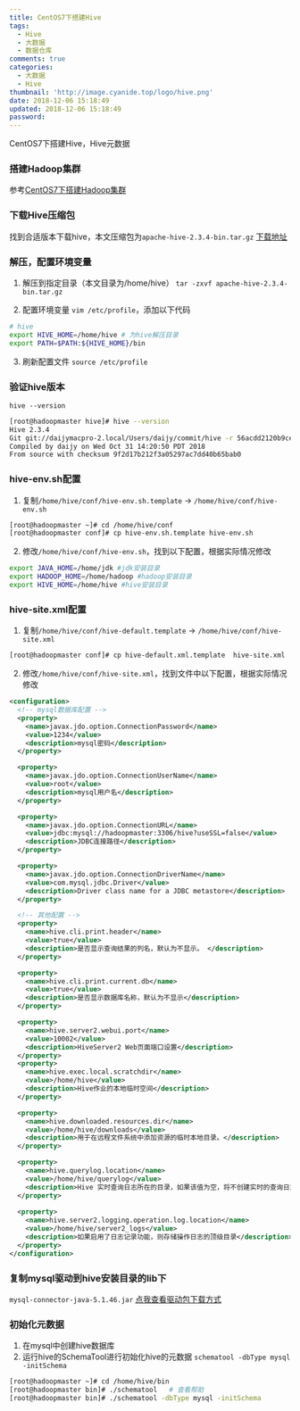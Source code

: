 ```yaml
---
title: CentOS7下搭建Hive
tags:
  - Hive
  - 大数据
  - 数据仓库
comments: true
categories:
  - 大数据
  - Hive
thumbnail: 'http://image.cyanide.top/logo/hive.png'
date: 2018-12-06 15:18:49
updated: 2018-12-06 15:18:49
password:
---
```

CentOS7下搭建Hive，Hive元数据
<!-- more -->
### 搭建Hadoop集群
参考[CentOS7下搭建Hadoop集群](http://blog.cyanide.top/2018/09/16/CentOS7%E4%B8%8B%E6%90%AD%E5%BB%BAHadoop%E9%9B%86%E7%BE%A4/)

### 下载Hive压缩包
找到合适版本下载hive，本文压缩包为`apache-hive-2.3.4-bin.tar.gz`
[下载地址](http://ftp.riken.jp/net/apache/hive/)

### 解压，配置环境变量
1. 解压到指定目录（本文目录为/home/hive）
`tar -zxvf apache-hive-2.3.4-bin.tar.gz`

2. 配置环境变量
`vim /etc/profile`，添加以下代码
```bash
# hive
export HIVE_HOME=/home/hive # 为hive解压目录
export PATH=$PATH:${HIVE_HOME}/bin
```
3. 刷新配置文件
`source /etc/profile`

### 验证hive版本
`hive --version`
```bash
[root@hadoopmaster hive]# hive --version
Hive 2.3.4
Git git://daijymacpro-2.local/Users/daijy/commit/hive -r 56acdd2120b9ce6790185c679223b8b5e884aaf2
Compiled by daijy on Wed Oct 31 14:20:50 PDT 2018
From source with checksum 9f2d17b212f3a05297ac7dd40b65bab0
```

### hive-env.sh配置
1. 复制`/home/hive/conf/hive-env.sh.template` -> `/home/hive/conf/hive-env.sh`
```bash
[root@hadoopmaster ~]# cd /home/hive/conf
[root@hadoopmaster conf]# cp hive-env.sh.template hive-env.sh
```
2. 修改`/home/hive/conf/hive-env.sh`，找到以下配置，根据实际情况修改
```bash
export JAVA_HOME=/home/jdk #jdk安装目录
export HADOOP_HOME=/home/hadoop #hadoop安装目录
export HIVE_HOME=/home/hive #hive安装目录
```

### hive-site.xml配置
1. 复制`/home/hive/conf/hive-default.template` -> `/home/hive/conf/hive-site.xml`
```bash
[root@hadoopmaster conf]# cp hive-default.xml.template  hive-site.xml
```
2. 修改`/home/hive/conf/hive-site.xml`，找到文件中以下配置，根据实际情况修改
```xml
<configuration>
  <!-- mysql数据库配置 -->
  <property>
    <name>javax.jdo.option.ConnectionPassword</name>
    <value>1234</value>
    <description>mysql密码</description>
  </property>

  <property>
    <name>javax.jdo.option.ConnectionUserName</name>
    <value>root</value>
    <description>mysql用户名</description>
  </property>

  <property>
    <name>javax.jdo.option.ConnectionURL</name>
    <value>jdbc:mysql://hadoopmaster:3306/hive?useSSL=false</value>
    <description>JDBC连接路径</description>
  </property>

  <property>
    <name>javax.jdo.option.ConnectionDriverName</name>
    <value>com.mysql.jdbc.Driver</value>
    <description>Driver class name for a JDBC metastore</description>
  </property>

  <!-- 其他配置 -->
  <property>
    <name>hive.cli.print.header</name>
    <value>true</value>
    <description>是否显示查询结果的列名，默认为不显示。 </description>
  </property>

  <property>
    <name>hive.cli.print.current.db</name>
    <value>true</value>
    <description>是否显示数据库名称，默认为不显示</description>
  </property>

  <property>
    <name>hive.server2.webui.port</name>
    <value>10002</value>
    <description>HiveServer2 Web页面端口设置</description>
  </property>
  <property>
    <name>hive.exec.local.scratchdir</name>
    <value>/home/hive</value>
    <description>Hive作业的本地临时空间</description>
  </property>

  <property>
    <name>hive.downloaded.resources.dir</name>
    <value>/home/hive/downloads</value>
    <description>用于在远程文件系统中添加资源的临时本地目录。</description>
  </property>

  <property>
    <name>hive.querylog.location</name>
    <value>/home/hive/querylog</value>
    <description>Hive 实时查询日志所在的目录，如果该值为空，将不创建实时的查询日志。</description>
  </property>
  
  <property>
    <name>hive.server2.logging.operation.log.location</name>
    <value>/home/hive/server2_logs</value>
    <description>如果启用了日志记录功能，则存储操作日志的顶级目录</description>
  </property>
</configuration>
```
### 复制mysql驱动到hive安装目录的lib下
`mysql-connector-java-5.1.46.jar`
[点我查看驱动包下载方式](http://blog.cyanide.top/2018/12/09/MySQL连接驱动包下载方法/)

### 初始化元数据
1. 在mysql中创建hive数据库
2. 运行hive的SchemaTool进行初始化hive的元数据
`schematool -dbType mysql -initSchema`
```bash
[root@hadoopmaster ~]# cd /home/hive/bin
[root@hadoopmaster bin]# ./schematool	# 查看帮助
[root@hadoopmaster bin]# ./schematool -dbType mysql -initSchema
```
